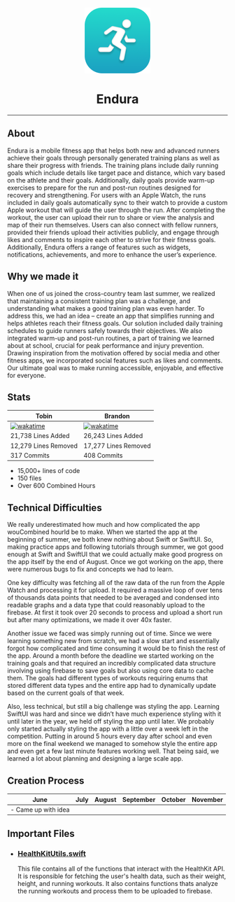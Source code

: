 
<p align="center">
  <img width=auto height=150px alt=EnduraLogo src="./assets/Endura-Logo.png">
</p>
<h1 align="center">Endura</h1>

---

## About

Endura is a mobile fitness app that helps both new and advanced runners achieve their goals through personally generated training plans as well as share their progress with friends. The training plans include daily running goals which include details like target pace and distance, which vary based on the athlete and their goals. Additionally, daily goals provide warm-up exercises to prepare for the run and post-run routines designed for recovery and strengthening. For users with an Apple Watch, the runs included in daily goals automatically sync to their watch to provide a custom Apple workout that will guide the user through the run. After completing the workout, the user can upload their run to share or view the analysis and map of their run themselves. Users can also connect with fellow runners, provided their friends upload their activities publicly, and engage through likes and comments to inspire each other to strive for their fitness goals. Additionally, Endura offers a range of features such as widgets, notifications, achievements, and more to enhance the user’s experience.

## Why we made it

When one of us joined the cross-country team last summer, we realized that maintaining a consistent training plan was a challenge, and understanding what makes a good training plan was even harder. To address this, we had an idea – create an app that simplifies running and helps athletes reach their fitness goals. Our solution included daily training schedules to guide runners safely towards their objectives. We also integrated warm-up and post-run routines, a part of training we learned about at school, crucial for peak performance and injury prevention. Drawing inspiration from the motivation offered by social media and other fitness apps, we incorporated social features such as likes and comments. Our ultimate goal was to make running accessible, enjoyable, and effective for everyone.

## Stats

| Tobin                                                     | Brandon                                                       |
| --------------------------------------------------------- | ------------------------------------------------------------- |
| [![wakatime][Tobin Wakatime Badge]][Tobin Wakatime Stats] | [![wakatime][Brandon Wakatime Badge]][Brandon Wakatime Stats] |
| 21,738 Lines Added                                        | 26,243 Lines Added                                            |
| 12,279 Lines Removed                                      | 17,277 Lines Removed                                          |
| 317 Commits                                               | 408 Commits                                                   |

- 15,000+ lines of code
- 150 files
- Over 600 Combined Hours

## Technical Difficulties

We really underestimated how much and how complicated the app wouCombined hourld be to make. When we started the app at the beginning of summer, we both knew nothing about Swift or SwiftUI. So, making practice apps and following tutorials through summer, we got good enough at Swift and SwiftUI that we could actually make good progress on the app itself by the end of August. Once we got working on the app, there were numerous bugs to fix and concepts we had to learn.

One key difficulty was fetching all of the raw data of the run from the Apple Watch and processing it for upload. It required a massive loop of over tens of thousands data points that needed to be averaged and condensed into readable graphs and a data type that could reasonably upload to the firebase. At first it took over 20 seconds to process and upload a short run but after many optimizations, we made it over 40x faster.

Another issue we faced was simply running out of time. Since we were learning something new from scratch, we had a slow start and essentially forgot how complicated and time consuming it would be to finish the rest of the app. Around a month before the deadline we started working on the training goals and that required an incredibly complicated data structure involving using firebase to save goals but also using core data to cache them. The goals had different types of workouts requiring enums that stored different data types and the entire app had to dynamically update based on the current goals of that week.

Also, less technical, but still a big challenge was styling the app. Learning SwiftUI was hard and since we didn’t have much experience styling with it until later in the year, we held off styling the app until later. We probably only started actually styling the app with a little over a week left in the competition. Putting in around 5 hours every day after school and even more on the final weekend we managed to somehow style the entire app and even get a few last minute features working well. That being said, we learned a lot about planning and designing a large scale app.

## Creation Process

| June                | July | August | September | October | November |
| ------------------- | ---- | ------ | --------- | ------- | -------- |
| - Came up with idea |      |        |           |         |          |

## Important Files

- ### [HealthKitUtils.swift]()

  This file contains all of the functions that interact with the HealthKit API. It is responsible for fetching the user's health data, such as their weight, height, and running workouts. It also contains functions thats analyze the running workouts and process them to be uploaded to firebase.

<!-- Variables -->

[Tobin Wakatime Badge]: https://wakatime.com/badge/user/6a864549-6180-46a1-8054-3bbf436bea8f/project/7ca6a4c3-b0ef-462d-a431-caeefce6485f.svg

[Tobin Wakatime Stats]: https://wakatime.com/badge/user/6a864549-6180-46a1-8054-3bbf436bea8f/project/7ca6a4c3-b0ef-462d-a431-caeefce6485f

[Brandon Wakatime Badge]: https://wakatime.com/badge/user/d5c163fb-076b-4106-865a-b93e97f1f252/project/59d68b84-c19d-4557-9920-fd40b57d7d82.svg

[Brandon Wakatime Stats]: https://wakatime.com/badge/user/d5c163fb-076b-4106-865a-b93e97f1f252/project/59d68b84-c19d-4557-9920-fd40b57d7d82
